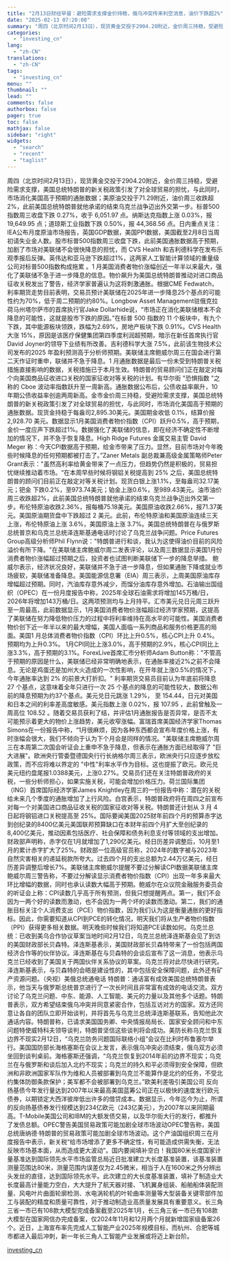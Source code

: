 ```yaml
---
title: "2月13日财经早餐：避险需求支撑金价持稳，俄乌冲突传来利空消息，油价下跌超2%"
date: "2025-02-13 07:20:08"
summary: "周四（北京时间2月13日），现货黄金交投于2904.20附近，金价周三持稳，受避险需求支撑，美国总统..."
categories:
  - "investing_cn"
lang:
  - "zh-CN"
translations:
  - "zh-CN"
tags:
  - "investing_cn"
menu: ""
thumbnail: ""
lead: ""
comments: false
authorbox: false
pager: true
toc: false
mathjax: false
sidebar: "right"
widgets:
  - "search"
  - "recent"
  - "taglist"
---
```


周四（北京时间2月13日），现货黄金交投于2904.20附近，金价周三持稳，受避险需求支撑，美国总统特朗普的新关税政策引发了对全球贸易的担忧，与此同时，市场消化美国高于预期的通胀数据；美原油交投于71.29附近，油价周三收跌超2%，此前美国总统特朗普就他承诺的结束乌克兰战争迈出外交第一步。标普500 指数周三收盘下跌 0.27%，收于 6,051.97 点。纳斯达克指数上涨 0.03%，报 19,649.95 点；道琼斯工业指数下跌 0.50%，报 44,368.56 点。日内重点关注：IEA公布月度原油市场报告，英国GDP数据，美国PPI数据，美国截至2月8日当周初请失业金人数。股市标普500指数周三收盘下跌，此前美国通胀数据高于预期，加剧了市场对美联储不会很快降息的担忧，而 CVS Health 和吉利德科学在发布乐观季报后反弹。英伟达和亚马逊下跌超过1%，这两家人工智能计算领域的重量级公司对标普500指数构成拖累 。1 月美国消费者物价涨幅创近一年半以来最大，强化了美联储不急于进一步降息的信息。物价飙升为美国总统特朗普推动对进口商品征收关税发出了警告，经济学家普遍认为这将刺激通胀。根据CME Fedwatch，利率期货走势目前表明，交易员预计美联储在2025年进一步降息25个基点的可能性约为70%，低于周二预期的约80%。Longbow Asset Management驻俄克拉荷马州塔尔萨市的首席执行官Jake Dollarhide说，“市场正在消化美联储根本不会降息的可能性，这就是股市下跌的原因。”在标普 500 指数的 11 个板块中，有九个下跌，其中能源板块领跌，跌幅为2.69%，房地产板块下跌 0.91%。CVS Health大涨 15%，原因是该医疗保健集团第四季度利润超预期，暗示在新任首席执行官David Joyner的领导下业绩有所改善。吉利德科学大涨 7.5%，此前该生物技术公司发布的2025 年盈利预测高于分析师预期。美联储主席鲍威尔周三在国会进行第二天作证时重申，联储并不急于降息。1 月通胀数据是最后一份未受到特朗普关税措施直接影响的数据，关税措施已于本月生效。特朗普的贸易顾问们正在敲定对每个向美国商品征收进口关税的国家征收对等关税的计划。有华尔街 "恐惧指数 "之称的 Cboe 波动率指数跃升至一周新高。通胀数据公布后，公债收益率飙升，10 年期公债收益率创逾两周新高。金市金价周三持稳，受避险需求支撑，美国总统特朗普的新关税政策引发了对全球贸易的担忧，与此同时，市场消化美国高于预期的通胀数据。现货金持稳于每盎司2,895.30美元。美国期金收低 0.1%，结算价报 2,928.70 美元。数据显示1月美国消费者物价指数（CPI）跃升0.5%，高于预期，金价一度应声下跌超过1%。数据强化了美联储的信息，即在经济不确定性不断增加的情况下，并不急于恢复降息。High Ridge Futures 金属交易主管 David Meger 称：今天CPI数据高于预期，给金市带来了压力。显然，目前市场对今年晚些时候降息的任何预期都被打击了。”Zaner Metals 副总裁兼高级金属策略师Peter Grant表示："虽然高利率给黄金带来了一点压力，但趋势仍然是积极的，贸易担忧继续推动着市场。“在本周早些时候将钢铝关税提高到 25% 之后，美国总统特朗普的顾问们目前正在敲定对等关税计划。现货白银上涨1.1%，至每盎司32.17美元；钯金 下跌0.2%，至973.74美元；铂金上涨0.6%，至989.43美元。油市油价周三收跌超2%，此前美国总统特朗普就他承诺的结束乌克兰战争迈出外交第一步。布伦特原油收跌2.36%，报每桶75.18美元。美国原油收跌2.66%，报71.37美元。美国原油期货盘中下跌超过 2 美元。此前，布伦特原油和美国原油连续三天上涨，布伦特原油上涨 3.6%，美国原油上涨 3.7%。美国总统特朗普在与俄罗斯总统普京和乌克兰总统泽连斯基通电话时讨论了乌克兰战争问题。Price Futures Group高级分析师Phil Flynn说："特朗普进行和谈，我认为这使得油价目前的风险溢价有所下降。"在美联储主席鲍威尔周二发表评论，以及周三数据显示美国1月份消费者物价涨幅超过预期之后，投资者也试图判断美联储下一步的降息举措。 鲍威尔表示，经济状况良好，美联储并不急于进一步降息，但如果通胀下降或就业市场疲软，美联储准备降息。美国能源信息署（EIA）周三表示，上周美国原油库存增幅超过预期。同时，汽油库存意外减少，而馏分油库存意外增加。石油输出国组织（OPEC）在一份月度报告中称，2025年全球石油需求将增加145万桶/日，2026年将增加143万桶/日。这两项预测均与上月持平。汇市美元兑日元周三跃升至一周最高，此前数据显示，1月美国消费者物价涨幅超过经济学家预期，这提高了美联储在努力降低物价压力的过程中将利率维持在高水平的可能性。美国消费者物价创下近一年半以来的最大增幅，美国人面临一系列商品和服务价格更高的局面。美国1 月总体消费者物价指数（CPI）环比上升0.5%，核心CPI上升 0.4%。预期均为上升0.3%。 1月CPI同比上涨3.0%，高于预期的2.9%，核心CPI同比上涨3.3%，高于预期的3.1%。ForexLive首席汇市分析师Adam Button称："不管高于预期的原因是什么，美联储已经非常明确地表示，在通胀率接近2%之前不会降息。无论是鸡蛋还是加州大火造成的一次性影响，在开年就上涨0.5%的情况下，今年通胀率达到 2% 的前景大打折扣。" 利率期货交易员目前认为年底前将降息 27 个基点，这意味着全年只进行一次 25 个基点的降息的可能性较大，数据公布前的降息预期为约37个基点。美元兑日元跳涨 1.29%， 至 154.44，日元对美国和日本之间的利率差高度敏感。美元指数上涨 0.02%，报 107.95 ，此前曾触及一周高位 108.52 。随着交易员获利了结，并评估1月通胀报告是否异常，是否不太可能预示着更大的物价上涨趋势，美元收窄涨幅。富瑞首席美国经济学家Thomas Simons在一份报告中称，“1月很麻烦，因为各种东西都会宣布年度价格上涨，有时涨幅会很大，我们不倾向于认为下个月会是同样的情况。"美联储主席鲍威尔周三在本周第二次国会听证会上重申不急于降息，但表示在通胀方面已经取得了 "巨大进展"。欧洲央行管委暨德国央行行长纳格尔周三表示，欧洲央行只应逐步放松政策，而不应将难以界定的 "中性"利率水平作为目标。这也提振了欧元。欧元兑美元纽约盘尾报1.0388美元，上涨0.27%。交易员们还在关注特朗普政府的关税，一些分析师担心，如果实施关税，可能会增加价格压力。荷兰国际集团（ING）首席国际经济学家James Knightley在周三的一份报告中称：潜在的关税给未来几个季度的通胀增加了上行风险。白宫表示，特朗普政府将在周四之前宣布对每一个对美国进口商品征收关税的国家征收对等关税。特朗普还计划从 3 月 4 日起将钢铝进口关税提高至 25%。国际要闻美国2025财年前四个月的预算赤字达到创纪录的8400亿美元美国联邦预算缺口在本财年前四个月扩大至创纪录的8,400亿美元，推动因素包括医疗、社会保障和债务利息支付等领域的支出增加。财政部声明称，赤字仅在1月就增加了1,290亿美元。经日历差异调整后，10月至1月的累计赤字扩大了25%。财政部一位高级官员称，2024年的数字被与2023年自然灾害相关的递延税款所夸大。过去四个月的支出总额为2.44万亿美元，经日历差异调整后增长7%。美联储主席鲍威尔提醒不要过分解读CPI数据美联储主席鲍威尔周三警告称，不要过分解读显示消费者物价指数（CPI）出现一年多来最大环比增幅的数据，同时也承认读数大幅高于预期。鲍威尔在众议院金融服务委员会的听证会上称：CPI读数几乎高于所有预测，但我只想提醒两点。第一，我们不会因为一两个好的读数而激动，也不会因为一两个坏的读数而激动。第二，我们的通胀目标关注个人消费支出（PCE）物价指数，因为我们认为这是衡量通胀的更好指标。因此，你需要知道从CPI到PCE的转化情况，明天我们将从生产者物价指数（PPI）获得更多相关数据。明天晚些时候我们将知道PCE读数如何。乌克兰总统：已收到美乌合作协议草案当地时间2月12日，乌克兰总统泽连斯基会见了到访的美国财政部长贝森特。泽连斯基表示，美国财政部长贝森特带来了一份包括两国经济合作等的伙伴协议。泽连斯基在与贝森特的会谈后宣布了这一消息，他表示乌克兰已经收到了美国关于两国伙伴关系协议的草案。乌克兰将对此尽快进行研究。泽连斯基表示，与贝森特的会晤是建设性的，其中包括安全保障问题，此外还有矿产资源问题。（央视）美俄总统通电话 特朗普：通话富有成效美国总统特朗普表示，他当天与俄罗斯总统普京进行了一次长时间且非常富有成效的电话交流。双方讨论了乌克兰问题、中东、能源、人工智能、美元的力量以及其他多个话题。特朗普表示，双方希望结束俄乌冲突并同意紧密合作，包括互访对方的国家。双方还同意让各自的团队立即开始谈判，并将首先与乌克兰总统泽连斯基联系，告知他此次通话内容。特朗普称，已请求美国国务卿、中央情报局局长、国家安全顾问和中东问题特使威特科夫领导谈判，特朗普坚信这些谈判将会成功。美防长称乌克兰恢复边界不现实2月12日，“乌克兰防务问题国际联络小组”会议在比利时布鲁塞尔举行。美国国防部长海格塞斯在会议上发言，表示俄乌冲突必须结束，俄乌双方必须坐回到谈判桌前。海格塞斯还强调，“乌克兰恢复到2014年前的边界不现实；乌克兰在与俄罗斯和谈后加入北约不现实；乌克兰的持久和平必须得到安全保障，但欧洲和非欧洲国家军队作为维和人员被部署到乌克兰不能算作是北约的任务，不受北约集体防御条款保护；美军都不会被部署到乌克兰。”欧美利差吸引美国公司 反向扬基债今年发行量达到2007年以来最高美国蓝筹公司正在以极快的速度发行欧元债券，以期锁定大西洋彼岸低出许多的借贷成本。数据显示，今年迄今为止，所谓的反向扬基债券发行规模达到234亿欧元（243亿美元），为2007年以来同期最高。T-Mobile美国公司和IBM的大额发债交易，以及华尔街大行的发行，都推升了发债总额。OPEC警告美国贸易政策可能加剧全球市场波动OPEC警告称，美国总统唐纳德·特朗普的贸易政策可能加剧全球市场波动。这个产油国组织周三在月度报告中表示，新关税“给市场增添了更多不确定性，有可能造成供需失衡，无法反映市场基本面，从而造成更大波动”。国内要闻填补空白！我国80米长度国家计量基准达到国际领先水平市场监管总局近日批准建立大长度基准装置，该基准装置测量范围达80米，测量范围内误差仅为2.45微米，相当于人在1600米之外分辨出头发丝的直径，达到国际领先水平。此次建立的大长度基准装置，填补了制造业大长度最高计量能力空白，大大提升了航天器对接、飞机翼身组装、船舶船体装配测量、风电叶片曲面轮廓检测、水电涡轮机的叶轮曲率测量等大型装备关键零部件加工与装配的精度和质量可靠性，对于推动制造业高质量发展具有重要意义。长三角三省一市已有108款大模型完成备案截至2025年1月，长三角三省一市已有108款大模型在国家网信办完成备案，仅2024年11月和12月两个月就新增国家级备案26个。近日，上海宣布率先完成人工智能产业2025年规模目标，而杭州、合肥等城市都进入最后冲刺，新一年长三角人工智能产业发展或将迈上新台阶。

[investing_cn](https://cn.investing.com/news/commodities-news/article-2669109)
